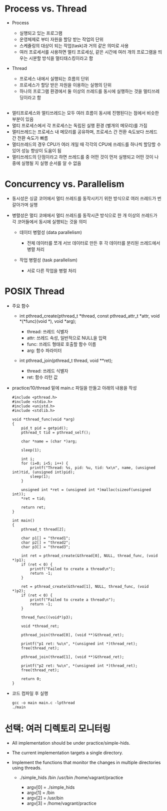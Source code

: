 # Process vs. Thread

- Process

    - 실행되고 있는 프로그램
    - 운영체제로 부터 자원을 할당 받는 작업의 단위
    - 스케쥴링의 대상이 되는 작업(task)과 거의 같은 의미로 사용
    - 여러 프로세서를 사용하면 멀티 프로세싱, 같은 시간에 여러 개의 프로그램을 띄우는 시분할 방식을 멀티태스킹이라고 함

- Thread

    - 프로세스 내에서 실행되는 흐름의 단위
    - 프로세스가 할당 받은 자원을 이용하는 실행의 단위
    - 하나의 프로그램 환경에서 둘 이상의 쓰레드를 동시에 실행하는 것을 멀티쓰레딩이라고 함

##

- 멀티프로세스와 멀티쓰레드는 모두 여러 흐름이 동시에 진행된다는 점에서 비슷한 부분이 있음
- 멀티 프로세스에서 각 프로세스는 독립된 실행 환경 (별개의 메모리)를 가짐
- 멀티쓰레드는 프로세스 내 메모리를 공유하며, 프로세스 간 전환 속도보다 쓰레드 간 전환 속도가 빠름
- 멀티쓰레드의 경우 CPU가 여러 개일 때 각각의 CPU에 쓰레드를 하나씩 할당할 수 있어 성능 향상이 도움이 됨
- 멀티쓰레드의 단점이라고 하면 쓰레드를 중 어떤 것이 먼저 실행되고 어떤 것이 나중에 실행될 지 실행 순서를 알 수 없음

# Concurrency vs. Parallelism

- 동시성은 싱글 코어에서 멀티 쓰레드를 동작시키기 위한 방식으로 여러 쓰레드가 번갈아가며 실행
- 병렬성은 멀티 코에에서 멀티 쓰레드를 동작시큰 방식으로 한 개 이상의 쓰레드가 각 코어들에서 동시에 실행되는 것을 의미

    - 데이터 병렬성 (data parallelism)

        - 전체 데이터를 쪼개 서브 데이터로 만든 후 각 데이터를 분리된 쓰레드에서 병렬 처리

    - 작업 병렬성 (task parallelism)

        - 서로 다른 작업을 병렬 처리

# POSIX Thread

- 주요 함수

    - int pthread_create(pthread_t *thread, const pthread_attr_t *attr, void *(*func)(void *), void *arg);

        - thread: 쓰레드 식별자
        - attr: 쓰레드 속성, 일반적으로 NULL을 입력
        - func: 쓰레드 형태로 호출할 함수 이름
        - arg: 함수 파라미터

    - int pthread_join(pthread_t thread, void **ret);

        - thread: 쓰레드 식별자
        - ret: 함수 리턴 값

- practice/10/thread 밑에 main.c 파일을 만들고 아래의 내용을 작성

    ```
    #include <pthread.h>
    #include <stdio.h>
    #include <unistd.h>
    #include <stdlib.h>

    void *thread_func(void *arg)
    {
        pid_t pid = getpid();
        pthread_t tid = pthread_self();

        char *name = (char *)arg;

        sleep(1);

        int i;
        for (i=0; i<5; i++) {
            printf("Thread: %s, pid: %u, tid: %x\n", name, (unsigned int)tid, (unsigned int)pid);
            sleep(1);
        }

        unsigned int *ret = (unsigned int *)malloc(sizeof(unsigned int));
        *ret = tid;

        return ret;
    }

    int main()
    {
        pthread_t thread[2];

        char p1[] = "thread1";
        char p2[] = "thread2";
        char p3[] = "thread3";

        int ret = pthread_create(&thread[0], NULL, thread_func, (void *)p1);
        if (ret < 0) {
            printf("Failed to create a thread\n");
            return -1;
        }

        ret = pthread_create(&thread[1], NULL, thread_func, (void *)p2);
        if (ret < 0) {
            printf("Failed to create a thread\n");
            return -1;
        }

        thread_func((void*)p3);

        void *thread_ret;

        pthread_join(thread[0], (void **)&thread_ret);

        printf("p1 ret: %u\n", *(unsigned int *)thread_ret);
        free(thread_ret);

        pthread_join(thread[1], (void **)&thread_ret);

        printf("p2 ret: %u\n", *(unsigned int *)thread_ret);
        free(thread_ret);

        return 0;
    }
    ```

- 코드 컴파일 후 실행

    ```
    gcc -o main main.c -lpthread
    ./main
    ```

# 선택: 여러 디렉토리 모니터링

- All implementation should be under practice/simple-hids.

- The current implementation targets a single directory.

- Implement the functions that monitor the changes in multiple directories using threads.

    - ./simple_hids /bin /usr/bin /home/vagrant/practice

        - argv[0] = ./simple_hids
        - argv[1] = /bin
        - argv[2] = /usr/bin
        - argv[3] = /home/vagrant/practice
